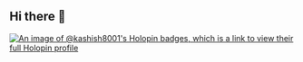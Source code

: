 ## Hi there 👋

<!--
**kashish8001/kashish8001** is a ✨ _special_ ✨ repository because its `README.md` (this file) appears on your GitHub profile.

Here are some ideas to get you started:

- 🔭 I’m currently working on ...
- 🌱 I’m currently learning ...
- 👯 I’m looking to collaborate on ...
- 🤔 I’m looking for help with ...
- 💬 Ask me about ...
- 📫 How to reach me: ...
- 😄 Pronouns: ...
- ⚡ Fun fact: ...
-->
[![An image of @kashish8001's Holopin badges, which is a link to view their full Holopin profile](https://holopin.me/kashish8001)](https://holopin.io/@kashish8001)
